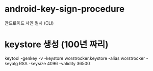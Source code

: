 # android-key-sign-procedure
안드로이드 사인 절차 (CLI)

# keystore 생성 (100년 짜리)
keytool -genkey -v -keystore worstrocker.keystore -alias worstrocker -keyalg RSA -keysize 4096 -validity 36500
